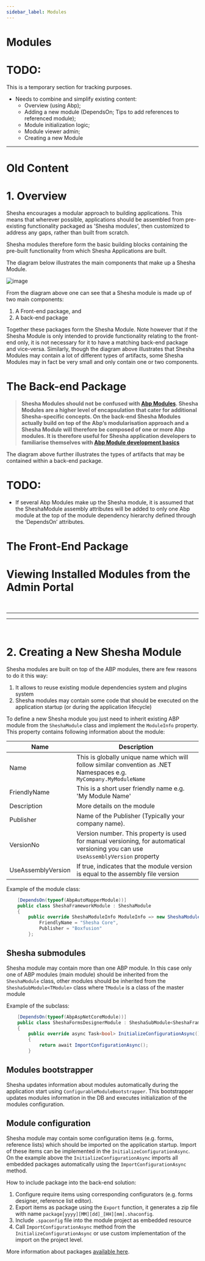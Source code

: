 ```yaml
---
sidebar_label: Modules
---
```


# Modules

# TODO:
This is a temporary section for tracking purposes.
- Needs to combine and simplify existing content: 
  - Overview (using Abp);
  - Adding a new module (DependsOn; Tips to add references to referenced module);
  - Module initialization logic;
  - Module viewer admin;
  - Creating a new Module

---

# Old Content

# 1. Overview

Shesha encourages a modular approach to building applications. This means that wherever possible, applications should be assembled from pre-existing functionality packaged as 'Shesha modules', then customized to address any gaps, rather than built from scratch.

Shesha modules therefore form the basic building blocks containing the pre-built functionality from which Shesha Applications are built.

The diagram below illustrates the main components that make up a Shesha Module.

![image](https://user-images.githubusercontent.com/85956374/222920989-92fd64b4-be0f-48fe-b698-3e09909523bc.png)

From the diagram above one can see that a Shesha module is made up of two main components: 

1. A Front-end package, and
2. A back-end package

Together these packages form the Shesha Module. Note however that if the Shesha Module is only intended to provide functionality relating to the front-end only, it is not necessary for it to have a matching back-end package and vice-versa. Similarly, though the diagram above illustrates that Shesha Modules may contain a lot of different types of artifacts, some Shesha Modules may in fact be very small and only contain one or two components.

# The Back-end Package

>**Shesha Modules should not be confused with <a href="https://docs.abp.io/en/abp/latest/Module-Development-Basics" target="_blank">Abp Modules</a>. Shesha Modules are a higher level of encapsulation that cater for additional Shesha-specific concepts. On the back-end Shesha Modules actually build on top of the Abp’s modularisation approach and a Shesha Module will therefore be composed of one or more Abp modules. It is therefore useful for Shesha application developers to familiarise themselves with <a href="https://docs.abp.io/en/abp/latest/Module-Development-Basics" target="_blank">Abp Module development basics</a>**

The diagram above further illustrates the types of artifacts that may be contained within a back-end package.

# TODO: 

* If several Abp Modules make up the Shesha module, it is assumed that the SheshaModule assembly attributes will be added to only one Abp module at the top of the module dependency hierarchy defined through the ‘DependsOn’ attributes.

# The Front-End Package

# Viewing Installed Modules from the Admin Portal


<br/>

----
----
<br/>

# 2. Creating a New Shesha Module

Shesha modules are built on top of the ABP modules, there are few reasons to do it this way:

1. It allows to reuse existing module dependencies system and plugins system
2. Shesha modules may contain some code that should be executed on the application startup (or during the application lifecycle)

To define a new Shesha module you just need to inherit existing ABP module from the `SheshaModule` class and implement the `ModuleInfo` property.
This property contains following information about the module:

|Name| Description |
|--|--|
|Name|This is globally unique name which will follow similar convention as .NET Namespaces e.g. `MyCompany.MyModuleName`|
|FriendlyName|This is a short user friendly name e.g. 'My Module Name'|
|Description|More details on the module|
|Publisher|Name of the Publisher (Typically your company name).|
|VersionNo|Version number. This property is used for manual versioning, for automatical versioning you can use `UseAssemblyVersion` property|
|UseAssemblyVersion|If true, indicates that the module version is equal to the assembly file version|

Example of the module class:
```cs
    [DependsOn(typeof(AbpAutoMapperModule))]
    public class SheshaFrameworkModule : SheshaModule
    {
        public override SheshaModuleInfo ModuleInfo => new SheshaModuleInfo("Shesha") { 
            FriendlyName = "Shesha Core",
            Publisher = "Boxfusion" 
        };

```

## Shesha submodules

Shesha module may contain more than one ABP module. In this case only one of ABP modules (main module) should be inherited from the `SheshaModule` class, other modules should be inherited from the `SheshaSubModule<TModule>` class where `TModule` is a class of the master module

Example of the subclass:

```cs
    [DependsOn(typeof(AbpAspNetCoreModule))]
    public class SheshaFormsDesignerModule : SheshaSubModule<SheshaFrameworkModule>
    {
        public override async Task<bool> InitializeConfigurationAsync()
        {
            return await ImportConfigurationAsync();
        }
```

## Modules bootstrapper

Shesha updates information about modules automatically during the application start using `ConfigurableModuleBootstrapper`. This bootstrapper updates modules information in the DB and executes initialization of the modules configuration.


## Module configuration

Shesha module may contain some configuration items (e.g. forms, reference lists) which should be imported on the application startup. 
Import of these items can be implemented in the `InitializeConfigurationAsync`. On the example above the `InitializeConfigurationAsync` imports all embedded packages automatically using the `ImportConfigurationAsync` method.

How to include package into the back-end solution:

1. Configure require items using corresponding configurators (e.g. forms designer, reference list editor).
2. Export items as package using the `Export` function, it generates a zip file with name `package[yyyy][MM][dd]_[HH][mm].shaconfig`.
3. Include `.spaconfig` file into the module project as embedded resource
4. Call `ImportConfigurationAsync` method from the `InitializeConfigurationAsync` or use custom implementation of the import on the project level.

More information about packages <a href="https://shesha-documentation.readthedocs.io/en/latest/5.%20Fundamentals/5.6.%20Configuration%20Packages/" target="_blank">available here</a>.
